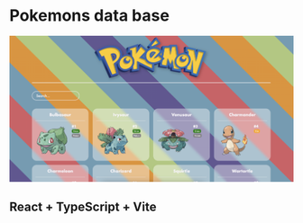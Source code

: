 # Pokemons data base

![Design preview for pokemons app](./preview.png)


## React + TypeScript + Vite
